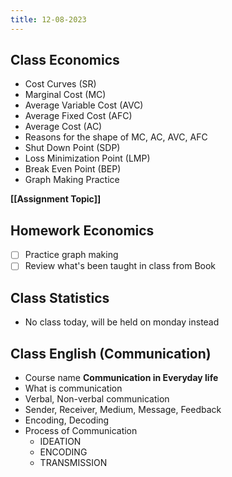 ```yaml
---
title: 12-08-2023
---
```


## Class Economics
- Cost Curves (SR)
- Marginal Cost (MC)
- Average Variable Cost (AVC)
- Average Fixed Cost (AFC)
- Average Cost (AC)
- Reasons for the shape of MC, AC, AVC, AFC
- Shut Down Point (SDP)
- Loss Minimization Point (LMP)
- Break Even Point (BEP)
- Graph Making Practice

**[[Assignment Topic]]**

## Homework Economics
- [ ] Practice graph making
- [ ] Review what's been taught in class from Book

## Class Statistics
- No class today, will be held on monday instead

## Class English (Communication)
- Course name **Communication in Everyday life**
- What is communication
- Verbal, Non-verbal communication
- Sender, Receiver, Medium, Message, Feedback
- Encoding, Decoding
- Process of Communication
	- IDEATION
	- ENCODING
	- TRANSMISSION



